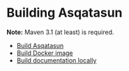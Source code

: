 # Building Asqatasun

**Note:** Maven 3.1 (at least) is required. 

* [Build Asqatasun](Build_asqatasun.md)
* [Build Docker image](Build_Docker_image.md)
* [Build documentation locally](Build_documentation_locally.md)
